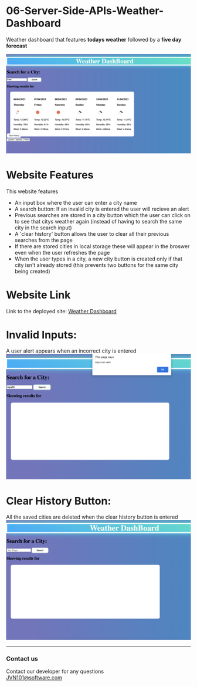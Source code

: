 # 06-Server-Side-APIs-Weather-Dashboard

Weather dashboard that features **todays weather** followed by a **five day forecast**

 ![Weather Dashboard](Assets/Images/weather.png) 
 
# Website Features
This website features
 * An input box where the user can enter a city name <br />
 * A search button: If an invalid city is entered the user will recieve an alert <br />
 * Previous searches are stored in a city button which the user can click on to see that citys weather again (instead of having to search the same city in the search input)<br />
 * A 'clear history' button allows the user to clear all their previous searches from the page <br />
 * If there are stored cities in local storage these will appear in the broswer even when the user refreshes the page <br />
 * When the user types in a city, a new city button is created only if that city isn't already stored (this prevents two buttons for the same city being created)<br />

# Website Link

 Link to the deployed site:
 [Weather Dashboard](https://jvn101.github.io/06-Server-Side-APIs-Weather-Dashboard/)
 
# Invalid Inputs:
A user alert appears when an incorrect city is entered
  ![User alert when an incorrect city is entered:](Assets/Images/invalid-input.png) 

# Clear History Button:
All the saved cities are deleted when the clear history button is entered
  ![All the saved cities are deleted when the clear history button is enetered:](Assets/Images/clear-history.png) 
  
 

***
### Contact us
Contact our developer for any questions <br />
<JVN101@software.com>
